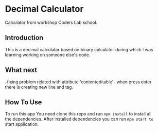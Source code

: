 # Decimal Calculator
Calculator from workshop Coders Lab school.

## Introduction
This is a decimal calculator based on binary calculator during which I was learning working on someone else's code.

## What next
-fixing problem related with attribute 'contenteditable'- when press enter there is creating new line and tag.

## How To Use
To run this app You need clone this repo and run `npm install` to install all the dependencies.
After installed dependencies you can run `npm start to` start application.
